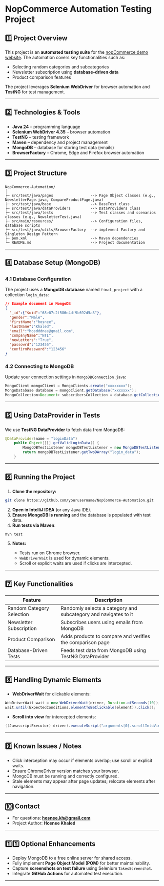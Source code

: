 # NopCommerce Automation Testing Project

## 1️⃣ Project Overview

This project is an **automated testing suite** for the [nopCommerce demo website](https://demo.nopcommerce.com/).
The automation covers key functionalities such as:

* Selecting random categories and subcategories
* Newsletter subscription using **database-driven data**
* Product comparison features

The project leverages **Selenium WebDriver** for browser automation and **TestNG** for test management.

---

## 2️⃣ Technologies & Tools

* **Java 24** – programming language
* **Selenium WebDriver 4.35** – browser automation
* **TestNG** – testing framework
* **Maven** – dependency and project management
* **MongoDB** – database for storing test data (emails)
* **BrowserFactory** – Chrome, Edge and Firefox browser  automation

---

## 3️⃣ Project Structure

```
NopCommerce-Automation/
│
├─ src/test/java/pages                 --> Page Object classes (e.g., NewsletterPage.java, CompareProductPage.java)
├─ src/test/java/base                  --> BaseTest class
├─ src/test/java/dataProviders         --> DataProviders class
├─ src/test/java/tests                 --> Test classes and scenarios classes (e.g., NewsletterTest.java)
├─ src/main/resources/                 --> Configuration files, database scripts
├─ src/test/java/utils/BrowserFactory  --> implement Factory and Singleton Design Pattern 
├─ pom.xml                             --> Maven dependencies
└─ README.md                           --> Project documentation
```

---

## 4️⃣ Database Setup (MongoDB)

### 4.1 Database Configuration

The project uses a **MongoDB database** named `final_project` with a collection `login_data`:

```json
// Example document in MongoDB
{
  "_id":{"$oid":"68e07c2f586e4df9b692d5a3"},
  "gender":"Male",
  "firstName":"hosnee",
  "lastName":"Khaled",
  "email":"hosdddnee@gmail.com",
  "companyName":"NTI",
  "newLetters":"True",
  "passowrd":"123456",
  "confirmPassword":"123456"
}
```

### 4.2 Connecting to MongoDB

Update your connection settings in `MongoDBConnection.java`:

```java
MongoClient mongoClient = MongoClients.create("xxxxxxxx");
MongoDatabase database = mongoClient.getDatabase("xxxxxxx");
MongoCollection<Document> subscribersCollection = database.getCollection("xxxxxxx");
```

---

## 5️⃣ Using DataProvider in Tests

We use **TestNG DataProvider** to fetch data from MongoDB:

```java
@DataProvider(name = "loginData")
    public Object[][] getValidLoginData() {
        MongoDBTestListener mongoDBTestListener = new MongoDBTestListener();
        return mongoDBTestListener.getTwoDArray("login_data");
    }
```


---

## 6️⃣ Running the Project

1. **Clone the repository:**

```bash
git clone https://github.com/yourusername/NopCommerce-Automation.git
```

2. **Open in IntelliJ IDEA** (or any Java IDE).
3. **Ensure MongoDB is running** and the database is populated with test data.
4. **Run tests via Maven:**

```bash
mvn test
```

5. **Notes:**

   * Tests run on Chrome browser.
   * `WebDriverWait` is used for dynamic elements.
   * Scroll or explicit waits are used if clicks are intercepted.

---

## 7️⃣ Key Functionalities

| Feature                   | Description                                                     |
| ------------------------- | --------------------------------------------------------------- |
| Random Category Selection | Randomly selects a category and subcategory and navigates to it |
| Newsletter Subscription   | Subscribes users using emails from MongoDB                      |
| Product Comparison        | Adds products to compare and verifies the comparison page       |
| Database-Driven Tests     | Feeds test data from MongoDB using TestNG DataProvider          |

---

## 8️⃣ Handling Dynamic Elements

* **WebDriverWait** for clickable elements:

```java
WebDriverWait wait = new WebDriverWait(driver, Duration.ofSeconds(10));
wait.until(ExpectedConditions.elementToBeClickable(element)).click();
```

* **Scroll into view** for intercepted elements:

```java
((JavascriptExecutor) driver).executeScript("arguments[0].scrollIntoView(true);", element);
```

---

## 9️⃣ Known Issues / Notes

* Click interception may occur if elements overlap; use scroll or explicit waits.
* Ensure ChromeDriver version matches your browser.
* MongoDB must be running and correctly configured.
* Stale elements may appear after page updates; relocate elements after navigation.

---

## 🔟 Contact

* For questions: **[hosnee.kh@gmail.com](mailto:hosnee.kh@gmail.com)**
* Project Author: **Hosnee Khaled**

---

## 1️⃣1️⃣ Optional Enhancements

* Deploy MongoDB to a free online server for shared access.
* Fully implement **Page Object Model (POM)** for better maintainability.
* Capture **screenshots on test failure** using Selenium `TakesScreenshot`.
* Integrate **GitHub Actions** for automated test execution.

---


